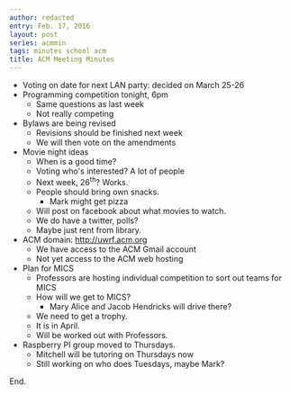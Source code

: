 ```yaml
---
author: redacted
entry: Feb. 17, 2016
layout: post
series: acmmin
tags: minutes school acm
title: ACM Meeting Minutes
---
```


- Voting on date for next LAN party: decided on March 25-26
- Programming competition tonight, 6pm
  - Same questions as last week
  - Not really competing
- Bylaws are being revised
  - Revisions should be finished next week
  - We will then vote on the amendments
- Movie night ideas
  - When is a good time?
  - Voting who's interested? A lot of people
  - Next week, 26<sup>th</sup>? Works.
  - People should bring own snacks.
    - Mark might get pizza
  - Will post on facebook about what movies to watch.
  - We do have a twitter, polls?
  - Maybe just rent from library.
- ACM domain: http://uwrf.acm.org
  - We have access to the ACM Gmail account
  - Not yet access to the ACM web hosting
- Plan for MICS
  - Professors are hosting individual competition to sort out teams for MICS
  - How will we get to MICS?
    - Mary Alice and Jacob Hendricks will drive there?
  - We need to get a trophy.
  - It is in April.
  - Will be worked out with Professors.
- Raspberry PI group moved to Thursdays.
  - Mitchell will be tutoring on Thursdays now
  - Still working on who does Tuesdays, maybe Mark?

End.
